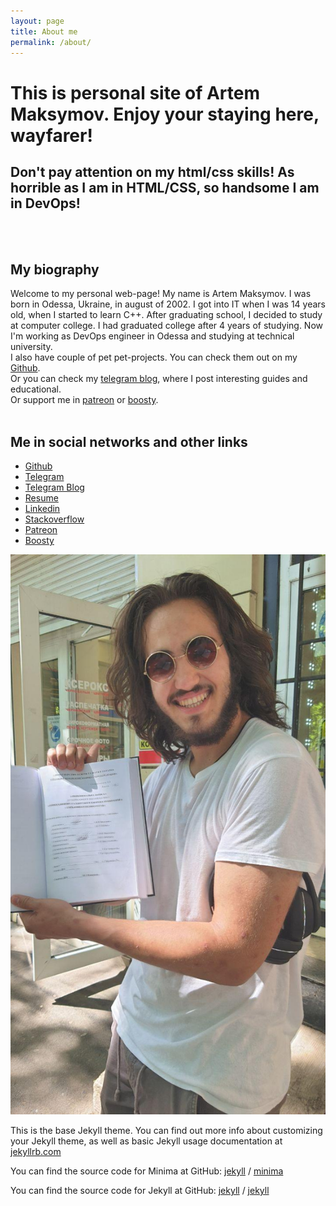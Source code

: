 ```yaml
---
layout: page
title: About me
permalink: /about/
---
```


<h1>This is personal site of Artem Maksymov. Enjoy your staying here, wayfarer!</h1>
        <h2>Don't pay attention on my html/css skills! As horrible as I am in HTML/CSS, so handsome I am in DevOps!</h2>
        <br>
        <br>
        <article>
            <section class="textSection">
                <h2>My biography</h2>
                <p>
                    Welcome to my personal web-page! My name is Artem Maksymov. I was born in Odessa, Ukraine, in august of 2002.
                    I got into IT when I was 14 years old, when I started to learn C++. 
                    After graduating school, I decided to study at computer college. I had graduated college after 4 years of studying.
                    Now I'm working as DevOps engineer in Odessa and studying at technical university.
                    <br>
                    I also have couple of pet pet-projects. You can check them out on my <a href="https://github.com/Artefall">Github</a>.
                    <br>
                    Or you can check my <a href="https://t.me/secretsupper">telegram blog</a>, where I post interesting guides and educational.
                    <br>
                    Or support me in <a href="https://www.patreon.com/artem_maksymov">patreon</a> or <a href="https://boosty.to/artefall">boosty</a>.
                    <br>
                    <br>
                    <nav>
                        <h2>Me in social networks and other links</h2>
                        <ul class="listInARow">
                            <a href="https://github.com/Artefall"><li>Github</li></a>
                            <a href="https://t.me/Artefall"><li>Telegram</li></a>
                            <a href="https://t.me/secretsupper"><li>Telegram Blog</li></a>
                            <a href="other/Maksymov_Artem_Resume.pdf"><li>Resume</li></a>
                            <a href="https://www.linkedin.com/in/artyom-maximov/"><li>Linkedin</li></a>
                            <a href="https://stackoverflow.com/users/15389140/artem-maksymov"><li>Stackoverflow</li></a>
                            <a href="https://www.patreon.com/artem_maksymov"><li>Patreon</li></a>
                            <a href="https://boosty.to/artefall"><li>Boosty</li></a>
                        </ul>
                    </nav>
                </p>
            </section>
            <section class="photoSection">
                <img src="images/index/meWithMyJuniorThesis.jpg" id alt="Me with my junior specialist thesis">
            </section>
        </article>


This is the base Jekyll theme. You can find out more info about customizing your Jekyll theme, as well as basic Jekyll usage documentation at [jekyllrb.com](https://jekyllrb.com/)

You can find the source code for Minima at GitHub:
[jekyll][jekyll-organization] /
[minima](https://github.com/jekyll/minima)

You can find the source code for Jekyll at GitHub:
[jekyll][jekyll-organization] /
[jekyll](https://github.com/jekyll/jekyll)


[jekyll-organization]: https://github.com/jekyll
